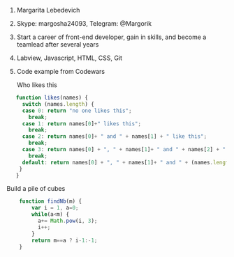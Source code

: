 1. Margarita Lebedevich
2. Skype: margosha24093, Telegram: @Margorik
3. Start a career of front-end developer, gain in skills, and become a teamlead after several years
4. Labview, Javascript, HTML, CSS, Git
5. Code example from Codewars

   Who likes this
 ```javascript
    function likes(names) {
      switch (names.length) {
      case 0: return "no one likes this";
        break;
      case 1: return names[0]+" likes this";
        break;
      case 2: return names[0]+ " and " + names[1] + " like this";
        break;
      case 3: return names[0] + ", " + names[1]+ " and " + names[2] + " like this"; ;
        break;
      default: return names[0] + ", " + names[1]+ " and " + (names.length-2) + " others like this";
     }
    }
   ```
   Build a pile of cubes
```javascript
    function findNb(m) {
        var i = 1, a=0;
        while(a<m) {
          a+= Math.pow(i, 3);
          i++;
        }
        return m==a ? i-1:-1;
    }
```
